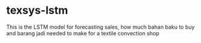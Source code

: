 # texsys-lstm
This is the LSTM model for forecasting sales, how much bahan baku to buy and barang jadi needed to make for a textile convection shop
